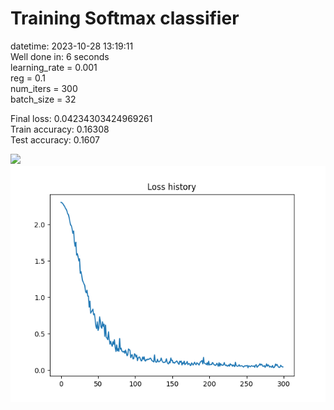 # Training Softmax classifier  
datetime: 2023-10-28 13:19:11  
Well done in: 6 seconds  
learning_rate = 0.001  
reg = 0.1  
num_iters = 300  
batch_size = 32  

Final loss: 0.04234303424969261   
Train accuracy: 0.16308   
Test accuracy: 0.1607  

<img src="weights.png">  
<br>
<img src="loss.png">
